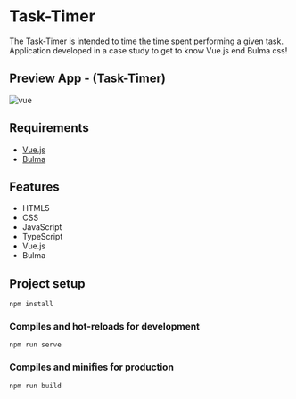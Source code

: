 # Task-Timer
The Task-Timer is intended to time the time spent performing a given task. Application developed in a case study to get to know Vue.js end Bulma css!

## Preview App - (Task-Timer)
![vue](https://user-images.githubusercontent.com/61219090/170892280-302f7364-be4a-4c06-b951-8b499dff3a21.png)

## Requirements
- [Vue.js](https://vuejs.org/)
- [Bulma](https://bulma.io/)

## Features
- HTML5
- CSS
- JavaScript
- TypeScript
- Vue.js
- Bulma

## Project setup
```
npm install
```

### Compiles and hot-reloads for development
```
npm run serve
```

### Compiles and minifies for production
```
npm run build
```
